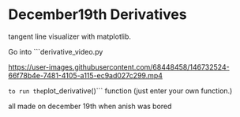 # December19th Derivatives

tangent line visualizer with matplotlib. 

Go into ```derivative_video.py

https://user-images.githubusercontent.com/68448458/146732524-66f78b4e-7481-4105-a115-ec9ad027c299.mp4

``` to run the ```plot_derivative()``` function (just enter your own function.)

all made on december 19th when anish was bored
